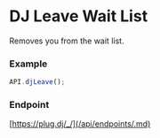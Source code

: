 # DJ Leave Wait List

Removes you from the wait list.

### Example

```js
API.djLeave();
```

### Endpoint

[https://plug.dj/_/](/api/endpoints/.md)